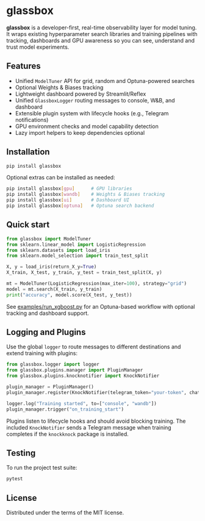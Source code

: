 # glassbox

**glassbox** is a developer-first, real-time observability layer for model tuning. It wraps existing hyperparameter search libraries and training pipelines with tracking, dashboards and GPU awareness so you can see, understand and trust model experiments.

## Features
- Unified `ModelTuner` API for grid, random and Optuna-powered searches
- Optional Weights & Biases tracking
- Lightweight dashboard powered by Streamlit/Reflex
- Unified `GlassboxLogger` routing messages to console, W&B, and dashboard
- Extensible plugin system with lifecycle hooks (e.g., Telegram notifications)
- GPU environment checks and model capability detection
- Lazy import helpers to keep dependencies optional

## Installation
```bash
pip install glassbox
```

Optional extras can be installed as needed:
```bash
pip install glassbox[gpu]      # GPU libraries
pip install glassbox[wandb]    # Weights & Biases tracking
pip install glassbox[ui]       # Dashboard UI
pip install glassbox[optuna]   # Optuna search backend
```

## Quick start
```python
from glassbox import ModelTuner
from sklearn.linear_model import LogisticRegression
from sklearn.datasets import load_iris
from sklearn.model_selection import train_test_split

X, y = load_iris(return_X_y=True)
X_train, X_test, y_train, y_test = train_test_split(X, y)

mt = ModelTuner(LogisticRegression(max_iter=100), strategy="grid")
model = mt.search(X_train, y_train)
print("accuracy", model.score(X_test, y_test))
```

See [examples/run_xgboost.py](glassbox/examples/run_xgboost.py) for an Optuna-based workflow with optional tracking and dashboard support.

## Logging and Plugins

Use the global `logger` to route messages to different destinations and extend training with plugins:

```python
from glassbox.logger import logger
from glassbox.plugins.manager import PluginManager
from glassbox.plugins.knocknotifier import KnockNotifier

plugin_manager = PluginManager()
plugin_manager.register(KnockNotifier(telegram_token="your-token", chat_id=123456))

logger.log("Training started", to=["console", "wandb"])
plugin_manager.trigger("on_training_start")
```

Plugins listen to lifecycle hooks and should avoid blocking training. The included `KnockNotifier` sends a Telegram message when training completes if the `knockknock` package is installed.

## Testing
To run the project test suite:
```bash
pytest
```

## License
Distributed under the terms of the MIT license.
